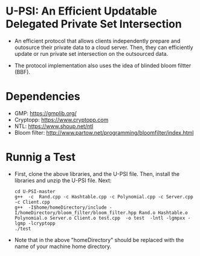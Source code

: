 # U-PSI: An Efficient Updatable Delegated Private Set Intersection


* An efficient protocol that allows clients independently prepare and outosurce their private data
to a cloud server. Then, they can efficiently update or run private set intersection on the outsourced data.

* The protocol implementation also uses the idea of blinded bloom filtter (BBF). 

# Dependencies
 * GMP: https://gmplib.org/
 * Cryptopp: https://www.cryptopp.com
 * NTL: https://www.shoup.net/ntl
 * Bloom filter: http://www.partow.net/programming/bloomfilter/index.html

# Runnig a Test
* First, clone the above libraries, and the U-PSI file. Then, install the libraries and unzip the U-PSI file. Next:

    ```
    cd U-PSI-master
    g++  -c  Rand.cpp -c Hashtable.cpp -c Polynomial.cpp -c Server.cpp -c Client.cpp
    g++  -I$home/homeDirectory/include -I/homeDirectory/bloom_filter/bloom_filter.hpp Rand.o Hashtable.o Polynomial.o Server.o Client.o test.cpp  -o test  -lntl -lgmpxx -lgmp -lcryptopp
    ./test
    
    ```
* Note that in the above "homeDirectory" should be replaced with the name of your machine home directory. 
    
